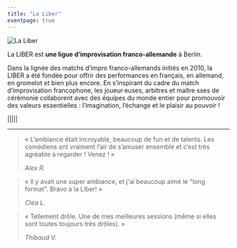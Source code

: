 ```yaml
---
title: "La Liber"
eventpage: true
---
```


<img src="images/home.webp" alt="La Liber">

La LIBER est **une ligue d’improvisation franco-allemande** à Berlin.

Dans la lignée des matchs d’impro franco-allemands initiés en 2010, la LIBER a été fondée pour offrir des performances en français, en allemand, en gromelot et bien plus encore. En s’inspirant du cadre du match d’improvisation francophone, les joueur·euses, arbitres et maître·sses de cérémonie collaborent avec des équipes du monde entier pour promouvoir des valeurs essentielles : l’imagination, l’échange et le plaisir au pouvoir !


|||||

---

>  « L’ambiance était incroyable, beaucoup de fun et de talents. Les comédiens ont vraiment l’air de s’amuser ensemble et c’est très agréable à regarder ! Venez ! »
> 
> *Alex R.*

>  « Il y avait une super ambiance, et j'ai beaucoup aimé le "long format". Bravo à la Liber! »
> 
> *Cléa L.*

> « Tellement drôle. Une de mes meilleures sessions (même si elles sont toutes toujours très drôles). »
>
> *Thibaud V.*
